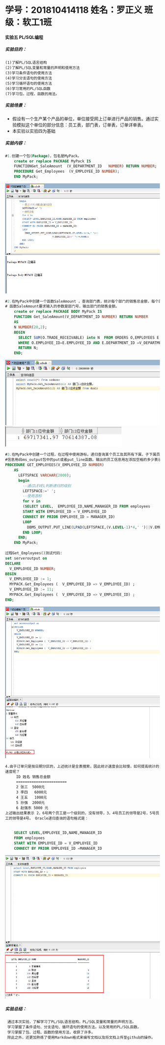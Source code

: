 # 学号：201810414118 姓名：罗正义 班级：软工1班

#### 实验五 PL/SQL编程

##### 实验目的：

```
(1)了解PL/SQL语言结构
(2)了解PL/SQL变量和常量的声明和使用方法
(3)学习条件语句的使用方法
(4)学习分支语句的使用方法
(5)学习循环语句的使用方法
(6)学习常用的PL/SQL函数
(7)学习包，过程，函数的用法。
```

##### 实验场景：

- 假设有一个生产某个产品的单位，单位接受网上订单进行产品的销售。通过实验模拟这个单位的部分信息：员工表，部门表，订单表，订单详单表。
- 本实验以实验四为基础

##### 实验内容：



```sql
#1.创建一个包(Package)，包名是MyPack。
    create or replace PACKAGE MyPack IS
    FUNCTIONGet_SaleAmount  (V_DEPARTMENT_ID   NUMBER) RETURN NUMBER;
    PROCEDURE Get_Employees  (V_EMPLOYEE_ID NUMBER);
    END MyPack;
```

![img](readme.assets/test5-1.png)![img](readme.assets/test5-2.png)

```sql
#2.在MyPack中创建一个函数SaleAmount ，查询部门表，统计每个部门的销售总金额，每个部门的销#售额是由该部门的员工(ORDERS.EMPLOYEE_ID)完成的销售额之和。
# 函数SaleAmount要求输入的参数是部门号，输出部门的销售金额。
    create or replace PACKAGE BODY MyPack IS
    FUNCTION Get_SaleAmount(V_DEPARTMENT_ID NUMBER) RETURN NUMBER
    AS
    N NUMBER(20,2);
    BEGIN
      SELECT SUM(O.TRADE_RECEIVABLE) into N  FROM ORDERS O,EMPLOYEES E
      WHERE O.EMPLOYEE_ID=E.EMPLOYEE_ID AND E.DEPARTMENT_ID =V_DEPARTMENT_ID;
      RETURN N;
    END;
```

![img](readme.assets/test5-3.png) ![img](readme.assets/test5-4.png)

```sql
#3.在MyPack中创建一个过程，在过程中使用游标，递归查询某个员工及其所有下属，子下属员工。过程#的输入参数是员工号，输出员工的ID,姓名，销售总金额。
#信息用dbms_output包中的put或者put_line函数。输出的员工信息用左添加空格的多少表示员工的#层次（LEVEL）。比如下面显示5个员工的信息：
PROCEDURE GET_EMPLOYEES(V_EMPLOYEE_ID NUMBER)
    AS
      LEFTSPACE VARCHAR(2000);
      begin
        --通过LEVEL判断递归的级别
        LEFTSPACE:=' ';
        --使用游标
        for v in
        (SELECT LEVEL,  EMPLOYEE_ID,NAME,MANAGER_ID FROM employees
        START WITH EMPLOYEE_ID = V_EMPLOYEE_ID
        CONNECT BY PRIOR EMPLOYEE_ID = MANAGER_ID)
        LOOP
          DBMS_OUTPUT.PUT_LINE(LPAD(LEFTSPACE,(V.LEVEL-1)*4,' ')||V.EMPLOYEE_ID||' '||v.NAME);
        END LOOP;
      END;
    END MyPack;
    
过程Get_Employees()测试代码:
set serveroutput on
DECLARE
  V_EMPLOYEE_ID NUMBER;    
BEGIN
  V_EMPLOYEE_ID := 1;
  MYPACK.Get_Employees (  V_EMPLOYEE_ID => V_EMPLOYEE_ID) ;  
  V_EMPLOYEE_ID := 11;
  MYPACK.Get_Employees (  V_EMPLOYEE_ID => V_EMPLOYEE_ID) ;    
END;
```

![img](readme.assets/test5-5.png)

```
4.由于订单只是按日期分区的，上述统计是全表搜索，因此统计速度会比较慢，如何提高统计的速度呢？
     ID 姓名 销售总金额
     =======================
     2 张三  5000元
     3 李四   6000元
     4 王五   1000元
     5 孙强  2000元
     6 赵强东 5000 元
上述输出结果表示 2，6号两个员工是一个级别的，没有领导，3，4号员工的领导是2号，5号员工的领导是4号。 Oracle递归查询的语句格式是：
```

```sql

    SELECT LEVEL,EMPLOYEE_ID,NAME,MANAGER_ID 
    FROM employees
    START WITH EMPLOYEE_ID = V_EMPLOYEE_ID
    CONNECT BY PRIOR EMPLOYEE_ID =MANAGER_ID
```

![img](readme.assets/test5-6.png)

##### 实验总结：

```
 通过本次实验，了解学习了PL/SQL语言结构，PL/SQL变量和常量的声明方法。
 学习掌握了条件语句、分支语句、循环语句的使用方法，以及常用的PL/SQL函数。
 学习掌握了包、过程、函数的使用方法，收获了许多。
 除此之外，还更加熟练了使用Markdown格式来编写文档以及将文档上传至github的操作。
```